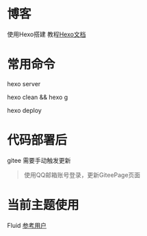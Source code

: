 # 博客
使用Hexo搭建
教程[Hexo文档](https://hexo.io/zh-cn/docs/index.html)

# 常用命令
hexo server

hexo clean && hexo g

hexo deploy

# 代码部署后
gitee 需要手动触发更新
> 使用QQ邮箱账号登录，更新GiteePage页面

# 当前主题使用
Fluid 
[参考用户](https://xtaolink.cn/about.html#PY)